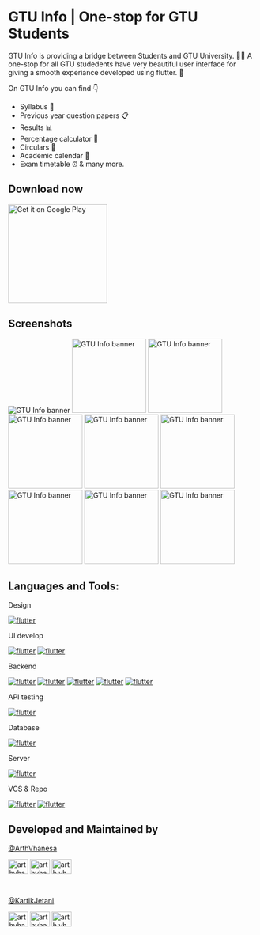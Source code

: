 # GTU Info | One-stop for GTU Students

GTU Info is providing a bridge between Students and GTU University. 🧑‍🎓
A one-stop for all GTU studedents have very beautiful user interface for giving a smooth experiance developed using flutter. 🎉

On GTU Info you can find 👇
- Syllabus 📖
- Previous year question papers 📋
- Results 📊
- Percentage calculator 💯
- Circulars 📢
- Academic calendar 📆
- Exam timetable ⏰ & many more.

## Download now
<p align="left"><a href='https://play.google.com/store/apps/details?id=com.astronapps.gtuApp&pcampaignid=pcampaignidMKT-Other-global-all-co-prtnr-py-PartBadge-Mar2515-1'><img alt='Get it on Google Play' src='https://play.google.com/intl/en_us/badges/static/images/badges/en_badge_web_generic.png' width="200"/></a></p>

## Screenshots

<p align="left"> 
<img src="https://i.postimg.cc/j2ZrtQT2/Banner-Feature-graphic.png" alt="GTU Info banner" width=""/>
<img src="https://i.postimg.cc/x8jWxJm2/Screen-1.png" alt="GTU Info banner" width="150"/>
<img src="https://i.postimg.cc/cLYt4rKZ/Screen-2.png" alt="GTU Info banner" width="150"/>
<img src="https://i.postimg.cc/XqmXnb4p/Screen-3.png" alt="GTU Info banner" width="150"/>
<img src="https://i.postimg.cc/FKLM6XnT/Screen-4.png" alt="GTU Info banner" width="150"/>
<img src="https://i.postimg.cc/9XZf7vmt/Screen-5.png" alt="GTU Info banner" width="150"/>
<img src="https://i.postimg.cc/bwBPMTYw/Screen-6.png" alt="GTU Info banner" width="150"/>
<img src="https://i.postimg.cc/rFh20JrN/Screen-7.png" alt="GTU Info banner" width="150"/>
<img src="https://i.postimg.cc/L6GvbgKM/Screen-8.png" alt="GTU Info banner" width="150"/>
</p>

## Languages and Tools:

Design
<p>
<!-- figma -->
<a href="https://www.figma.com/" target="_blank" rel="noreferrer"> <img src="https://img.shields.io/badge/figma-%23F24E1E.svg?style=for-the-badge&logo=figma&logoColor=white" alt="flutter" /></a>
</p>

UI develop
<p>
<!-- dart -->
<a href="https://dart.dev" target="_blank" rel="noreferrer"> <img src="https://img.shields.io/badge/dart-%230175C2.svg?style=for-the-badge&logo=dart&logoColor=white" alt="flutter" /></a>
<!-- flutter -->
<a href="https://flutter.dev" target="_blank" rel="noreferrer"> <img src="https://img.shields.io/badge/Flutter-%2302569B.svg?style=for-the-badge&logo=Flutter&logoColor=white" alt="flutter" /></a>
</p>

Backend
<p>
<!-- js -->
<a href="https://developer.mozilla.org/en-US/docs/Web/JavaScript" target="_blank" rel="noreferrer"> <img src="https://img.shields.io/badge/javascript-%23F7DF1E.svg?style=for-the-badge&logo=javascript&logoColor=black" alt="flutter" /></a>
<!-- nodejs -->
<a href="https://nodejs.org" target="_blank" rel="noreferrer"> <img src="https://img.shields.io/badge/node.js-6DA55F?style=for-the-badge&logo=node.js&logoColor=white" alt="flutter" /></a>
<!-- express -->
<a href="https://expressjs.com" target="_blank" rel="noreferrer"> <img src="https://img.shields.io/badge/express.js-%23404d59.svg?style=for-the-badge&logo=express&logoColor=%2361DAFB" alt="flutter" /></a>
<!-- python -->
<a href="https://www.python.org" target="_blank" rel="noreferrer"> <img src="https://img.shields.io/badge/python-3670A0?style=for-the-badge&logo=python&logoColor=ffdd54" alt="flutter" /></a>
<!-- firebase -->
<a href="https://firebase.google.com/" target="_blank" rel="noreferrer"> <img src="https://img.shields.io/badge/Firebase-F2C12B?style=for-the-badge&logo=Firebase&logoColor=black" alt="flutter" /></a>
</p>

API testing
<p>
<!-- postman -->
<a href="https://postman.com" target="_blank" rel="noreferrer"> <img src="https://img.shields.io/badge/Postman-FF6C37?style=for-the-badge&logo=postman&logoColor=white" alt="flutter" /></a>
</p>

Database
<p>
<!-- mongodb -->
<a href="https://www.mongodb.com/" target="_blank" rel="noreferrer"> <img src="https://img.shields.io/badge/MongoDB-%234ea94b.svg?style=for-the-badge&logo=mongodb&logoColor=white" alt="flutter" /></a>
</p>

Server
<p>
<!-- azure -->
<a href="https://azure.microsoft.com/en-in/" target="_blank" rel="noreferrer"> <img src="https://img.shields.io/badge/azure-%230072C6.svg?style=for-the-badge&logo=microsoftazure&logoColor=white" alt="flutter" /></a>
</p>

VCS & Repo
<p>
<!-- git -->
<a href="https://git-scm.com/" target="_blank" rel="noreferrer"> <img src="https://img.shields.io/badge/git-%23F05033.svg?style=for-the-badge&logo=git&logoColor=white" alt="flutter" /></a>
<!-- github -->
<a href="https://github.com/" target="_blank" rel="noreferrer"> <img src="https://img.shields.io/badge/github-%23ffffff.svg?style=for-the-badge&logo=github&logoColor=black" alt="flutter" /></a>
</p>

## Developed and Maintained by

[@ArthVhanesa](https://github.com/arthvhanesa)
<p align="left">
<!-- Twitter -->
<a href="https://twitter.com/arthvhanesa" target="blank"><img align="center" src="https://raw.githubusercontent.com/rahuldkjain/github-profile-readme-generator/master/src/images/icons/Social/twitter.svg" alt="arthvhanesa" height="30" width="40" /></a>
<!-- LinkedIn -->
<a href="https://linkedin.com/in/arthvhanesa" target="blank"><img align="center" src="https://raw.githubusercontent.com/rahuldkjain/github-profile-readme-generator/master/src/images/icons/Social/linked-in-alt.svg" alt="arthvhanesa" height="30" width="40" /></a>
<!-- Instagram -->
<a href="https://instagram.com/arth.vhanesa" target="blank"><img align="center" src="https://raw.githubusercontent.com/rahuldkjain/github-profile-readme-generator/master/src/images/icons/Social/instagram.svg" alt="arth.vhanesa" height="30" width="40" /></a>
</p>

<br/>

[@KartikJetani](https://github.com/kartikjetani)
<p align="left">
<!-- Twitter -->
<a href="https://twitter.com/jetanikartik" target="blank"><img align="center" src="https://raw.githubusercontent.com/rahuldkjain/github-profile-readme-generator/master/src/images/icons/Social/twitter.svg" alt="arthvhanesa" height="30" width="40" /></a>
<!-- LinkedIn -->
<a href="https://linkedin.com/in/kartik-jetani" target="blank"><img align="center" src="https://raw.githubusercontent.com/rahuldkjain/github-profile-readme-generator/master/src/images/icons/Social/linked-in-alt.svg" alt="arthvhanesa" height="30" width="40" /></a>
<!-- Instagram -->
<a href="https://instagram.com/kartikjetani15" target="blank"><img align="center" src="https://raw.githubusercontent.com/rahuldkjain/github-profile-readme-generator/master/src/images/icons/Social/instagram.svg" alt="arth.vhanesa" height="30" width="40" /></a>
</p>